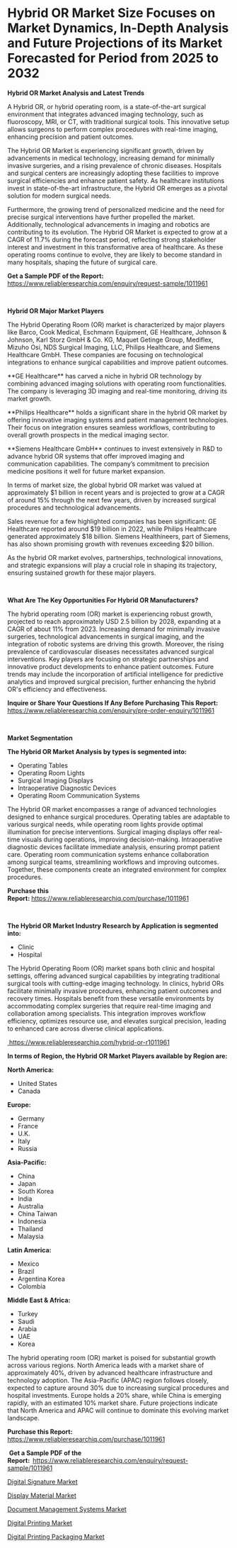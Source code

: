 <p><h1>Hybrid OR Market Size Focuses on Market Dynamics, In-Depth Analysis and Future Projections of its Market Forecasted for Period from 2025 to 2032</h1></p><p><strong>Hybrid OR Market Analysis and Latest Trends</strong></p>
<p><p>A Hybrid OR, or hybrid operating room, is a state-of-the-art surgical environment that integrates advanced imaging technology, such as fluoroscopy, MRI, or CT, with traditional surgical tools. This innovative setup allows surgeons to perform complex procedures with real-time imaging, enhancing precision and patient outcomes. </p><p>The Hybrid OR Market is experiencing significant growth, driven by advancements in medical technology, increasing demand for minimally invasive surgeries, and a rising prevalence of chronic diseases. Hospitals and surgical centers are increasingly adopting these facilities to improve surgical efficiencies and enhance patient safety. As healthcare institutions invest in state-of-the-art infrastructure, the Hybrid OR emerges as a pivotal solution for modern surgical needs.</p><p>Furthermore, the growing trend of personalized medicine and the need for precise surgical interventions have further propelled the market. Additionally, technological advancements in imaging and robotics are contributing to its evolution. The Hybrid OR Market is expected to grow at a CAGR of 11.7% during the forecast period, reflecting strong stakeholder interest and investment in this transformative area of healthcare. As these operating rooms continue to evolve, they are likely to become standard in many hospitals, shaping the future of surgical care.</p></p>
<p><strong>Get a Sample PDF of the Report:&nbsp;</strong> <a href="https://www.reliableresearchiq.com/enquiry/request-sample/1011961?utm_campaign=973&utm_medium=2&utm_source=Github&utm_content=ia&utm_term=06032025&utm_id=hybrid-or">https://www.reliableresearchiq.com/enquiry/request-sample/1011961</a></p>
<p>&nbsp;</p>
<p><strong>Hybrid OR Major Market Players</strong></p>
<p><p>The Hybrid Operating Room (OR) market is characterized by major players like Barco, Cook Medical, Eschmann Equipment, GE Healthcare, Johnson & Johnson, Karl Storz GmbH & Co. KG, Maquet Getinge Group, Mediflex, Mizuho Osi, NDS Surgical Imaging, LLC, Philips Healthcare, and Siemens Healthcare GmbH. These companies are focusing on technological integrations to enhance surgical capabilities and improve patient outcomes.</p><p>**GE Healthcare** has carved a niche in hybrid OR technology by combining advanced imaging solutions with operating room functionalities. The company is leveraging 3D imaging and real-time monitoring, driving its market growth.</p><p>**Philips Healthcare** holds a significant share in the hybrid OR market by offering innovative imaging systems and patient management technologies. Their focus on integration ensures seamless workflows, contributing to overall growth prospects in the medical imaging sector.</p><p>**Siemens Healthcare GmbH** continues to invest extensively in R&D to advance hybrid OR systems that offer improved imaging and communication capabilities. The company’s commitment to precision medicine positions it well for future market expansion.</p><p>In terms of market size, the global hybrid OR market was valued at approximately $1 billion in recent years and is projected to grow at a CAGR of around 15% through the next few years, driven by increased surgical procedures and technological advancements.</p><p>Sales revenue for a few highlighted companies has been significant: GE Healthcare reported around $19 billion in 2022, while Philips Healthcare generated approximately $18 billion. Siemens Healthineers, part of Siemens, has also shown promising growth with revenues exceeding $20 billion.</p><p>As the hybrid OR market evolves, partnerships, technological innovations, and strategic expansions will play a crucial role in shaping its trajectory, ensuring sustained growth for these major players.</p></p>
<p>&nbsp;</p>
<p><strong>What Are The Key Opportunities For Hybrid OR Manufacturers?</strong></p>
<p><p>The hybrid operating room (OR) market is experiencing robust growth, projected to reach approximately USD 2.5 billion by 2028, expanding at a CAGR of about 11% from 2023. Increasing demand for minimally invasive surgeries, technological advancements in surgical imaging, and the integration of robotic systems are driving this growth. Moreover, the rising prevalence of cardiovascular diseases necessitates advanced surgical interventions. Key players are focusing on strategic partnerships and innovative product developments to enhance patient outcomes. Future trends may include the incorporation of artificial intelligence for predictive analytics and improved surgical precision, further enhancing the hybrid OR's efficiency and effectiveness.</p></p>
<p><strong>Inquire or Share Your Questions If Any Before Purchasing This Report:</strong> <a href="https://www.reliableresearchiq.com/enquiry/pre-order-enquiry/1011961?utm_campaign=973&utm_medium=2&utm_source=Github&utm_content=ia&utm_term=06032025&utm_id=hybrid-or">https://www.reliableresearchiq.com/enquiry/pre-order-enquiry/1011961</a></p>
<p>&nbsp;</p>
<p><strong>Market Segmentation</strong></p>
<p><strong>The Hybrid OR Market Analysis by types is segmented into:</strong></p>
<p><ul><li>Operating Tables</li><li>Operating Room Lights</li><li>Surgical Imaging Displays</li><li>Intraoperative Diagnostic Devices</li><li>Operating Room Communication Systems</li></ul></p>
<p><p>The Hybrid OR market encompasses a range of advanced technologies designed to enhance surgical procedures. Operating tables are adaptable to various surgical needs, while operating room lights provide optimal illumination for precise interventions. Surgical imaging displays offer real-time visuals during operations, improving decision-making. Intraoperative diagnostic devices facilitate immediate analysis, ensuring prompt patient care. Operating room communication systems enhance collaboration among surgical teams, streamlining workflows and improving outcomes. Together, these components create an integrated environment for complex procedures.</p></p>
<p><strong>Purchase this Report:&nbsp;</strong><a href="https://www.reliableresearchiq.com/purchase/1011961?utm_campaign=973&utm_medium=2&utm_source=Github&utm_content=ia&utm_term=06032025&utm_id=hybrid-or">https://www.reliableresearchiq.com/purchase/1011961</a></p>
<p>&nbsp;</p>
<p><strong>The Hybrid OR Market Industry Research by Application is segmented into:</strong></p>
<p><ul><li>Clinic</li><li>Hospital</li></ul></p>
<p><p>The Hybrid Operating Room (OR) market spans both clinic and hospital settings, offering advanced surgical capabilities by integrating traditional surgical tools with cutting-edge imaging technology. In clinics, hybrid ORs facilitate minimally invasive procedures, enhancing patient outcomes and recovery times. Hospitals benefit from these versatile environments by accommodating complex surgeries that require real-time imaging and collaboration among specialists. This integration improves workflow efficiency, optimizes resource use, and elevates surgical precision, leading to enhanced care across diverse clinical applications.</p></p>
<p><a href="https://www.reliableresearchiq.com/hybrid-or-r1011961?utm_campaign=973&utm_medium=2&utm_source=Github&utm_content=ia&utm_term=06032025&utm_id=hybrid-or">&nbsp;https://www.reliableresearchiq.com/hybrid-or-r1011961</a></p>
<p><strong>In terms of Region, the Hybrid OR Market Players available by Region are:</strong></p>
<p>
    <p> <strong> North America: </strong>
        <ul>
            <li>United States</li>
            <li>Canada</li>
        </ul>
        </p> 
    <p> <strong> Europe: </strong>
        <ul>
            <li>Germany</li>
            <li>France</li>
            <li>U.K.</li>
            <li>Italy</li>
            <li>Russia</li>
        </ul>
        </p> 
    <p> <strong> Asia-Pacific: </strong>
        <ul>
            <li>China</li>
            <li>Japan</li>
            <li>South Korea</li>
            <li>India</li>
            <li>Australia</li>
            <li>China Taiwan</li>
            <li>Indonesia</li>
            <li>Thailand</li>
            <li>Malaysia</li>
        </ul>
        </p> 
    <p> <strong> Latin America: </strong>
        <ul>
            <li>Mexico</li>
            <li>Brazil</li>
            <li>Argentina Korea</li>
            <li>Colombia</li>
        </ul>
        </p> 
    <p> <strong> Middle East & Africa: </strong>
        <ul>
            <li>Turkey</li>
            <li>Saudi</li>
            <li>Arabia</li>
            <li>UAE</li>
            <li>Korea</li>
        </ul>
    </p>
    </p>
<p><p>The hybrid operating room (OR) market is poised for substantial growth across various regions. North America leads with a market share of approximately 40%, driven by advanced healthcare infrastructure and technology adoption. The Asia-Pacific (APAC) region follows closely, expected to capture around 30% due to increasing surgical procedures and hospital investments. Europe holds a 20% share, while China is emerging rapidly, with an estimated 10% market share. Future projections indicate that North America and APAC will continue to dominate this evolving market landscape.</p></p>
<p><strong>Purchase this Report: </strong><a href="https://www.reliableresearchiq.com/purchase/1011961?utm_campaign=973&utm_medium=2&utm_source=Github&utm_content=ia&utm_term=06032025&utm_id=hybrid-or">https://www.reliableresearchiq.com/purchase/1011961</a></p>
<p>&nbsp;<strong>Get a Sample PDF of the Report:&nbsp;&nbsp;</strong><a href="https://www.reliableresearchiq.com/enquiry/request-sample/1011961?utm_campaign=973&utm_medium=2&utm_source=Github&utm_content=ia&utm_term=06032025&utm_id=hybrid-or">https://www.reliableresearchiq.com/enquiry/request-sample/1011961</a></p>
<p><strong></strong></p>
<p><p><a href="https://github.com/hadshpinay/Market-Research-Report-List-1/blob/main/digital-signature-market.md?utm_campaign=973&utm_medium=2&utm_source=Github&utm_content=ia&utm_term=06032025&utm_id=hybrid-or">Digital Signature Market</a></p><p><a href="https://github.com/catlowdarcys/Market-Research-Report-List-1/blob/main/display-material-market.md?utm_campaign=973&utm_medium=2&utm_source=Github&utm_content=ia&utm_term=06032025&utm_id=hybrid-or">Display Material Market</a></p><p><a href="https://github.com/ridchycarlas/Market-Research-Report-List-1/blob/main/document-management-systems-market.md?utm_campaign=973&utm_medium=2&utm_source=Github&utm_content=ia&utm_term=06032025&utm_id=hybrid-or">Document Management Systems Market</a></p><p><a href="https://github.com/fendtdjunawo/Market-Research-Report-List-1/blob/main/digital-printing-market.md?utm_campaign=973&utm_medium=2&utm_source=Github&utm_content=ia&utm_term=06032025&utm_id=hybrid-or">Digital Printing Market</a></p><p><a href="https://github.com/danzopachllq/Market-Research-Report-List-1/blob/main/digital-printing-packaging-market.md?utm_campaign=973&utm_medium=2&utm_source=Github&utm_content=ia&utm_term=06032025&utm_id=hybrid-or">Digital Printing Packaging Market</a></p></p>